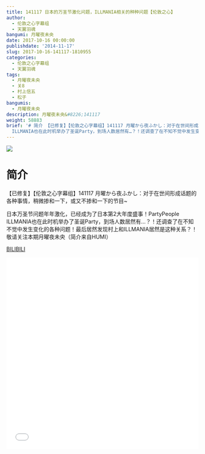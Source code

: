```yaml
---
title: 141117 日本的万圣节激化问题，ILLMANIA相关的种种问题【伦敦之心】
author:
  - 伦敦之心字幕组
  - 天翼羽魂
bangumi: 月曜夜未央
date: 2017-10-16 00:00:00
publishdate: '2014-11-17'
slug: 2017-10-16-141117-1810955
categories:
  - 伦敦之心字幕组
  - 天翼羽魂
tags:
  - 月曜夜未央
  - 关8
  - 村上信五
  - 松子
bangumis:
  - 月曜夜未央
description: 月曜夜未央&#8226;141117
weight: 58883
brief: '# 简介 【已修复】【伦敦之心字幕组】141117 月曜から夜ふかし：对于在世间形成话题的各种事情，稍微掺和一下，或又不掺和一下的节目~ 日本万圣节问题年年激化，已经成为了日本第2大年度盛事！PartyPeople
  ILLMANIA也在此时机举办了圣诞Party，到场人数居然有…？！还调查了在不知不觉中发生变化的各种问题！最后居然发现村上和ILLMANIA居然是这种关系？！敬请关注本期月曜夜未央（简介来自HUMI）'
---
```


![](https://i.imgur.com/MaSp9rZ.jpg)

# 简介  
【已修复】【伦敦之心字幕组】141117 月曜から夜ふかし：对于在世间形成话题的各种事情，稍微掺和一下，或又不掺和一下的节目~

日本万圣节问题年年激化，已经成为了日本第2大年度盛事！PartyPeople ILLMANIA也在此时机举办了圣诞Party，到场人数居然有…？！还调查了在不知不觉中发生变化的各种问题！最后居然发现村上和ILLMANIA居然是这种关系？！敬请关注本期月曜夜未央（简介来自HUMI）

  [BILIBILI](https://www.bilibili.com/video/av1810955/)


<div class="vcontainer">  <iframe class='video' src="//www.bilibili.com/blackboard/player.html?aid=1810955" width="100%" height="500" frameborder="0" allowfullscreen="allowfullscreen"></iframe></div>

